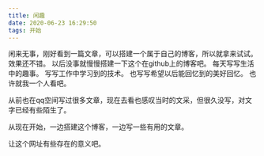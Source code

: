 ```yaml
---
title: 闲趣
date: 2020-06-23 16:29:50
tags: 开始
---
```


闲来无事，刚好看到一篇文章，可以搭建一个属于自己的博客，所以就拿来试试。
效果还不错。
以后没事就慢慢搭建一下这个在github上的博客吧。
每天写写生活中的趣事。
写写工作中学习到的技术。
也写写希望以后能回忆到的美好回忆。
也许就我一个人看吧。

从前也在qq空间写过很多文章，现在去看也感叹当时的文采，但很久没写，对文字已经有些陌生了。

从现在开始，一边搭建这个博客，一边写一些有用的文章。

让这个网址有些存在的意义吧。
